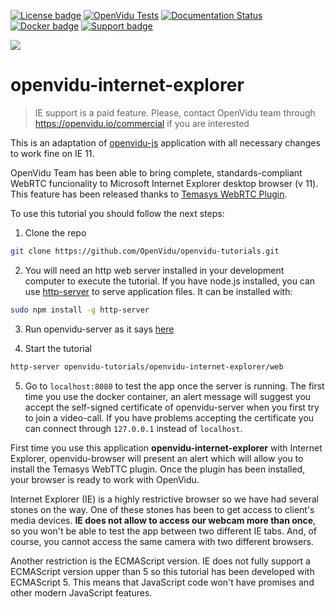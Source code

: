 [![License badge](https://img.shields.io/badge/license-Apache2-orange.svg)](http://www.apache.org/licenses/LICENSE-2.0)
[![OpenVidu Tests](https://github.com/OpenVidu/openvidu/actions/workflows/openvidu-ce-test.yml/badge.svg)](https://github.com/OpenVidu/openvidu/actions/workflows/openvidu-ce-test.yml)
[![Documentation Status](https://readthedocs.org/projects/openvidu/badge/?version=stable)](https://docs.openvidu.io/en/stable/?badge=stable)
[![Docker badge](https://img.shields.io/docker/pulls/openvidu/openvidu-server-kms.svg)](https://hub.docker.com/r/openvidu/openvidu-server-kms)
[![Support badge](https://img.shields.io/badge/support-sof-yellowgreen.svg)](https://openvidu.discourse.group/)

[![][OpenViduLogo]](http://openvidu.io)

openvidu-internet-explorer
===

> IE support is a paid feature. Please, contact OpenVidu team through https://openvidu.io/commercial if you are interested

This is an adaptation of [openvidu-js](https://github.com/OpenVidu/openvidu-tutorials/tree/master/openvidu-js) application with all necessary changes to work fine on IE 11.

<!-- Visit [docs.openvidu.io/en/stable/tutorials/openvidu-js/](http://docs.openvidu.io/en/stable/tutorials/openvidu-js/) -->

OpenVidu Team has been able to bring complete, standards-compliant WebRTC funcionality to Microsoft Internet Explorer desktop browser (v 11). This feature has been released thanks to [Temasys WebRTC Plugin](https://temasys.io/products/plugin/).

To use this tutorial you should follow the next steps:

1) Clone the repo
```bash
git clone https://github.com/OpenVidu/openvidu-tutorials.git
```

2) You will need an http web server installed in your development computer to execute the tutorial. If you have node.js installed, you can use [http-server](https://github.com/indexzero/http-server) to serve application files. It can be installed with:
```bash
sudo npm install -g http-server
```
3) Run openvidu-server as it says [here](https://docs.openvidu.io/en/stable/troubleshooting/#3-i-am-using-windows-to-run-the-tutorials-develop-my-app-anything-i-should-know)

4) Start the tutorial
```bash
http-server openvidu-tutorials/openvidu-internet-explorer/web
```

5) Go to `localhost:8080` to test the app once the server is running. The first time you use the docker container, an alert message will suggest you accept the self-signed certificate of openvidu-server when you first try to join a video-call.
If you have problems accepting the certificate you can connect through `127.0.0.1` instead of `localhost`.

First time you use this application **openvidu-internet-explorer** with Internet Explorer, openvidu-browser will present an alert which will allow you to install the Temasys WebTTC plugin. Once the plugin has been installed, your browser is ready to work with OpenVidu.

Internet Explorer (IE) is a highly restrictive browser so we have had several stones on the way. One of these stones has been to get access to client's media devices. **IE does not allow to access our webcam more than once**, so you won't be able to test the app between two different IE tabs. And, of course, you cannot access the same camera with two different browsers.

Another restriction is the ECMAScript version. IE does not fully support a ECMAScript version upper than 5 so this tutorial has been developed with ECMAScript 5. This means that JavaScript code won't have promises and other modern JavaScript features.


[OpenViduLogo]: https://secure.gravatar.com/avatar/5daba1d43042f2e4e85849733c8e5702?s=120

